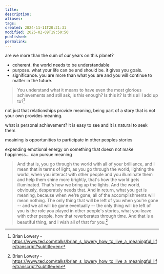 ```yaml
---
title: 
description: 
aliases: 
tags: 
created: 2024-11-11T20:21:31
modified: 2025-02-09T19:50:50
published: 
permalink: 
---
```


are we more than the sum of our years on this planet?

- coherent. the world needs to be understandable
- purpose. what your life can be and should be. it gives you goals.
- significance. you are more than what you are and you will continue to matter in the future.


> You understand what it means to have even the most glorious achievements and still ask, is this enough? Is this it? Is this all I add up to?[^thing]

not just that relationships provide meaning, being part of a story that is not your own provides meaning.


what is personal achievement? it is easy to see and it is natural to seek them.


meaining is opportunities to participate in other peoples stories

expending emotional energy on something that doesn not make happiness... can pursue meaning

> And that is, you go through the world with all of your brilliance, and I mean that in terms of light, as you go through the world, lighting the world, when you interact with other people and you illuminate them and help them shine more brightly, that's how the world gets illuminated. That's how we bring up the lights. And the world, obviously, desperately needs that. And in return, what you get is meaning, because when we're gone, all of the accomplishments will mean nothing. The only thing that will be left of you when you're gone -- and we all will be gone eventually -- the only thing will be left of you is the role you played in other people's stories, what you leave with other people, how that reverberates through time. And that is a beautiful thing, and I wish all of that for you.[^thing]

[^thing]: Brian Lowery - https://www.ted.com/talks/brian_s_lowery_how_to_live_a_meaningful_life/transcript?subtitle=en

